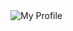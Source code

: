<img src="https://mvp.slashscore.com/api/image/dynamic/open-graph?username=catalinbora2268" alt="My Profile"/>
